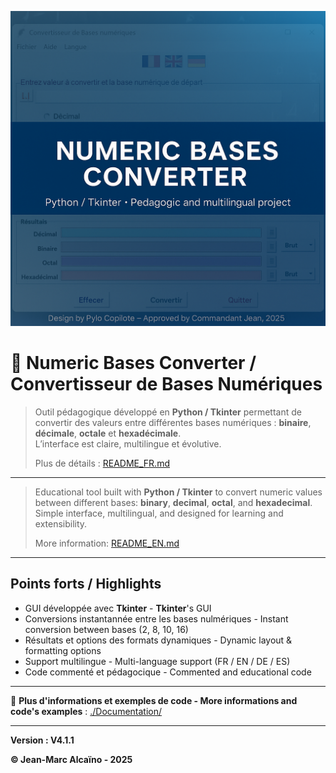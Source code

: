 ![Banner](./Documentation/banner.png)

# 🧮 Numeric Bases Converter / Convertisseur de Bases Numériques

> Outil pédagogique développé en **Python / Tkinter** permettant de convertir
> des valeurs entre différentes bases numériques : **binaire**, **décimale**,
> **octale** et **hexadécimale**.  
> L’interface est claire, multilingue et évolutive.  
>
> Plus de détails : [README_FR.md](./README_FR.md)

---

> Educational tool built with **Python / Tkinter** to convert numeric values
> between different bases: **binary**, **decimal**, **octal**, and **hexadecimal**.  
> Simple interface, multilingual, and designed for learning and extensibility.  
>
> More information: [README_EN.md](./README_EN.md)

---

## Points forts / Highlights

- GUI développée avec **Tkinter**  -  **Tkinter**'s GUI
- Conversions instantannée entre les bases nulmériques  -  Instant conversion between bases (2, 8, 10, 16)
- Résultats et options des formats dynamiques  -   Dynamic layout & formatting options
- Support multilingue  -  Multi-language support (FR / EN / DE / ES)
- Code commenté et pédagocique  -  Commented and educational code

---

🔗 **Plus d'informations et exemples de code  -  More informations and code's examples** : [./Documentation/](./Documentation/)

---

**Version : V4.1.1**

**© Jean-Marc Alcaïno  -  2025**
